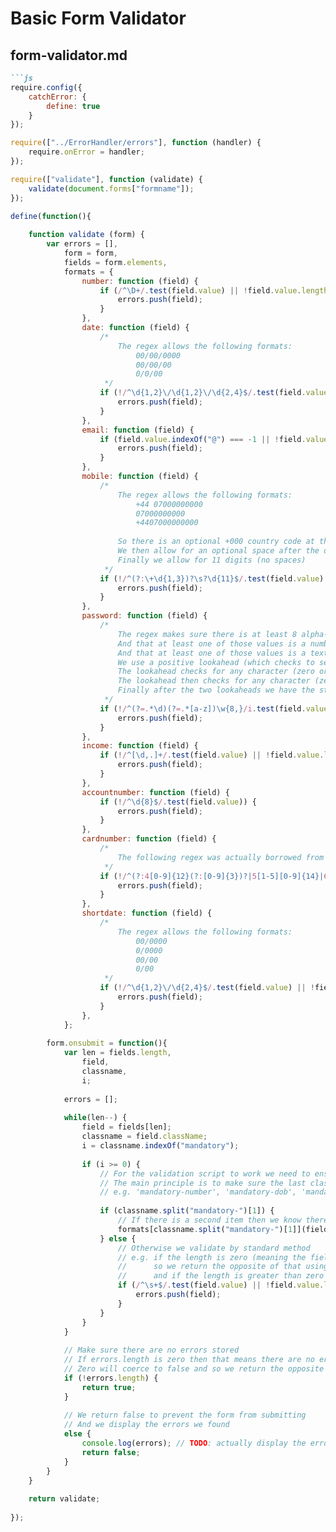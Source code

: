# Basic Form Validator

## form-validator.md

```markdown
```js
require.config({ 
	catchError: {
		define: true
	}
});

require(["../ErrorHandler/errors"], function (handler) {
	require.onError = handler;
});

require(["validate"], function (validate) {
	validate(document.forms["formname"]);
});

```

```js
define(function(){
	
	function validate (form) {
		var errors = [],
			form = form,
			fields = form.elements,
			formats = {
				number: function (field) {
					if (/^\D+/.test(field.value) || !field.value.length) {
						errors.push(field);
					}
				},
				date: function (field) {
					/*
						The regex allows the following formats:
							00/00/0000
							00/00/00
							0/0/00
					 */
					if (!/^\d{1,2}\/\d{1,2}\/\d{2,4}$/.test(field.value) || !field.value.length) {
    				    errors.push(field);
					}
				},
				email: function (field) {
					if (field.value.indexOf("@") === -1 || !field.value.length) {
						errors.push(field);
					}
				},
				mobile: function (field) {
					/*
						The regex allows the following formats:
							+44 07000000000
							07000000000
							+4407000000000
						
						So there is an optional +000 country code at the start (wrapped in a non-capturing group)
						We then allow for an optional space after the optional country code
						Finally we allow for 11 digits (no spaces)
					 */
					if (!/^(?:\+\d{1,3})?\s?\d{11}$/.test(field.value) || !field.value.length) {
						errors.push(field);
					}
				},
				password: function (field) {
					/*
						The regex makes sure there is at least 8 alpha-numerical characters
						And that at least one of those values is a number
						And that at least one of those values is a text character
						We use a positive lookahead (which checks to see if a sub pattern matches a specific position)
						The lookahead checks for any character (zero or more times) is followed by a digit (e.g. making sure there is at least one digit)
						The lookahead then checks for any character (zero or more times) is followed by a text character (e.g. making sure there is at least one text character)
						Finally after the two lookaheads we have the standard regex which makes sure there is at least 8 alpha-numerical characters
					 */
					if (!/^(?=.*\d)(?=.*[a-z])\w{8,}/i.test(field.value)) {
						errors.push(field);
					}
				},
				income: function (field) { 
					if (!/^[\d,.]+/.test(field.value) || !field.value.length) {
						errors.push(field);
					}
				},
				accountnumber: function (field) {
					if (!/^\d{8}$/.test(field.value)) {
						errors.push(field);
					}
				},
				cardnumber: function (field) {
					/*
						The following regex was actually borrowed from The Regular Expression Cookbook (co-written by the regex legend @stevenlevithan)
					 */
					if (!/^(?:4[0-9]{12}(?:[0-9]{3})?|5[1-5][0-9]{14}|6(?:011|5[0-9][0-9])[0-9]{12}|3[47][0-9]{13}|3(?:0[0-5]|[68][0-9])[0-9]{11}|(?:2131|1800|35\d{3})\d{11})$/g.test(field.value)) {
						errors.push(field);
					}
				},
				shortdate: function (field) {
					/*
						The regex allows the following formats:
							00/0000
							0/0000
							00/00
							0/00
					 */
					if (!/^\d{1,2}\/\d{2,4}$/.test(field.value) || !field.value.length) {
    				    errors.push(field);
					}
				},
			};
		
		form.onsubmit = function(){
			var len = fields.length,
				field,
				classname,
				i;
			
			errors = [];
			
			while(len--) {
				field = fields[len];
				classname = field.className;
				i = classname.indexOf("mandatory");
				
				if (i >= 0) {
					// For the validation script to work we need to ensure a specific format is used in the HTML.
					// The main principle is to make sure the last class on an input is either 'mandatory' or 'mandatory-xxxx' 
					// e.g. 'mandatory-number', 'mandatory-dob', 'mandatory-email', 'mandatory-mobile', 'mandatory-password'
					
					if (classname.split("mandatory-")[1]) {
						// If there is a second item then we know there is a specific type to validate against
						formats[classname.split("mandatory-")[1]](field);
					} else {
						// Otherwise we validate by standard method
						// e.g. if the length is zero (meaning the field is empty) then zero will coerce to false
						// 		so we return the opposite of that using the ! operator (so the first part of the following condition is met)
						// 		and if the length is greater than zero then the regex checks to see if the content isn't just empty spaces
						if (/^\s+$/.test(field.value) || !field.value.length) {
							errors.push(field);
						}
					}
				}
			}
			
			// Make sure there are no errors stored
			// If errors.length is zero then that means there are no errors
			// Zero will coerce to false and so we return the opposite of false using the ! operator
			if (!errors.length) {
				return true;
			} 
			
			// We return false to prevent the form from submitting
			// And we display the errors we found
			else {				
				console.log(errors); // TODO: actually display the errors appropriately!
				return false;
			}
		}
	}
	
	return validate;
	
});
```
```

